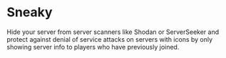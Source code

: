 # Sneaky

Hide your server from server scanners like Shodan or ServerSeeker and protect against denial of service attacks on servers with icons by only showing server info to players who have previously joined.